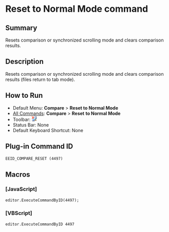 # Reset to Normal Mode command

## Summary

Resets comparison or synchronized scrolling mode and clears comparison results.

## Description

Resets comparison or synchronized scrolling mode and clears comparison results (files return to tab mode).

## How to Run

- Default Menu: **Compare** \> **Reset to Normal Mode**
- [All Commands](../tools/all_commands): **Compare** \> **Reset**
**to Normal Mode**
- Toolbar: ![](../../images/reset24x16.png)
- Status Bar: None
- Default Keyboard Shortcut: None

## Plug-in Command ID

```
EEID_COMPARE_RESET (4497)
```

## Macros

### \[JavaScript\]

```
editor.ExecuteCommandByID(4497);
```

### \[VBScript\]

```
editor.ExecuteCommandByID 4497
```
